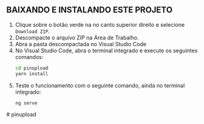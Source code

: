 BAIXANDO E INSTALANDO ESTE PROJETO
-------------------

1. Clique sobre o botão verde na no canto superior direito e selecione `Download ZIP`.
2. Descompacte o arquivo ZIP na Área de Trabalho.
3. Abra a pasta descompactada no Visual Studio Code
4. No Visual Studio Code, abra o terminal integrado e execute os seguintes comandos:
   ```bash
   cd pinupload
   yarn install
   ```
5. Teste o funcionamento com o seguinte comando, ainda no terminal integrado:
   ```bash
   ng serve
   ```
#   p i n u p l o a d  
 